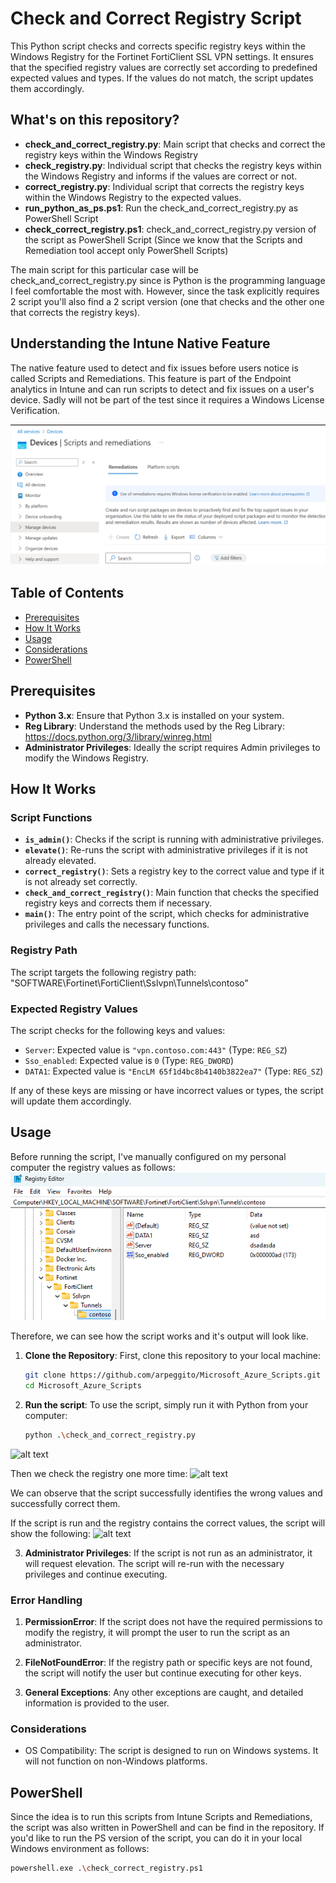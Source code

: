 # Check and Correct Registry Script

This Python script checks and corrects specific registry keys within the Windows Registry for the Fortinet FortiClient SSL VPN settings. It ensures that the specified registry values are correctly set according to predefined expected values and types. If the values do not match, the script updates them accordingly.

## What's on this repository?

- **check_and_correct_registry.py**: Main script that checks and correct the registry keys within the Windows Registry
- **check_registry.py**: Individual script that checks the registry keys within the Windows Registry and informs if the values are correct or not.
- **correct_registry.py**: Individual script that corrects the registry keys within the Windows Registry to the expected values.
- **run_python_as_ps.ps1**: Run the check_and_correct_registry.py as PowerShell Script
- **check_correct_registry.ps1**: check_and_correct_registry.py version of the script as PowerShell Script (Since we know that the Scripts and Remediation tool accept only PowerShell Scripts)

The main script for this particular case will be check_and_correct_registry.py since is Python is the programming language I feel comfortable the most with. However, since the task explicitly requires 2 script you'll also find a 2 script version (one that checks and the other one that corrects the registry keys).

## Understanding the Intune Native Feature

The native feature used to detect and fix issues before users notice is called Scripts and Remediations. This feature is part of the Endpoint analytics in Intune and can run scripts to detect and fix issues on a user's device. Sadly will not be part of the test since it requires a Windows License Verification.

![alt text](scripts_and_remediations.png)

## Table of Contents

- [Prerequisites](#prerequisites)
- [How It Works](#how-it-works)
- [Usage](#usage)
- [Considerations](#considerations)
- [PowerShell](#powershell) 


## Prerequisites

- **Python 3.x**: Ensure that Python 3.x is installed on your system.
- **Reg Library**: Understand the methods used by the Reg Library: https://docs.python.org/3/library/winreg.html
- **Administrator Privileges**: Ideally the script requires Admin privileges to modify the Windows Registry.


## How It Works

### Script Functions

- **`is_admin()`**: Checks if the script is running with administrative privileges.
- **`elevate()`**: Re-runs the script with administrative privileges if it is not already elevated.
- **`correct_registry()`**: Sets a registry key to the correct value and type if it is not already set correctly.
- **`check_and_correct_registry()`**: Main function that checks the specified registry keys and corrects them if necessary.
- **`main()`**: The entry point of the script, which checks for administrative privileges and calls the necessary functions.

### Registry Path

The script targets the following registry path: "SOFTWARE\Fortinet\FortiClient\Sslvpn\Tunnels\contoso"

### Expected Registry Values

The script checks for the following keys and values:

- `Server`: Expected value is `"vpn.contoso.com:443"` (Type: `REG_SZ`)
- `Sso_enabled`: Expected value is `0` (Type: `REG_DWORD`)
- `DATA1`: Expected value is `"EncLM 65f1d4bc8b4140b3822ea7"` (Type: `REG_SZ`)

If any of these keys are missing or have incorrect values or types, the script will update them accordingly.

## Usage

Before running the script, I've manually configured on my personal computer the registry values as follows:
![alt text](wrong_registry.png)

Therefore, we can see how the script works and it's output will look like.

1. **Clone the Repository**: First, clone this repository to your local machine:

    ```bash
    git clone https://github.com/arpeggito/Microsoft_Azure_Scripts.git
    cd Microsoft_Azure_Scripts


2. **Run the script**: To use the script, simply run it with Python from your computer:
   ```bash
   python .\check_and_correct_registry.py

![alt text](script_running.png)

Then we check the registry one more time:
![alt text](corrected_registry.png)

We can observe that the script successfully identifies the wrong values and successfully correct them.

If the script is run and the registry contains the correct values, the script will show the following:
![alt text](right_values.png)

3. **Administrator Privileges**: If the script is not run as an administrator, it will request elevation. The script will re-run with the necessary privileges and continue executing.

### Error Handling

1. **PermissionError**: If the script does not have the required permissions to modify the registry, it will prompt the user to run the script as an administrator.

2. **FileNotFoundError**: If the registry path or specific keys are not found, the script will notify the user but continue executing for other keys.

3. **General Exceptions**: Any other exceptions are caught, and detailed information is provided to the user.

### Considerations 

- OS Compatibility: The script is designed to run on Windows systems. It will not function on non-Windows platforms.

## PowerShell

Since the idea is to run this scripts from Intune Scripts and Remediations, the script was also written in PowerShell and can be find in the repository.
If you'd like to run the PS version of the script, you can do it in your local Windows environment as follows: 
   ```bash
   powershell.exe .\check_correct_registry.ps1